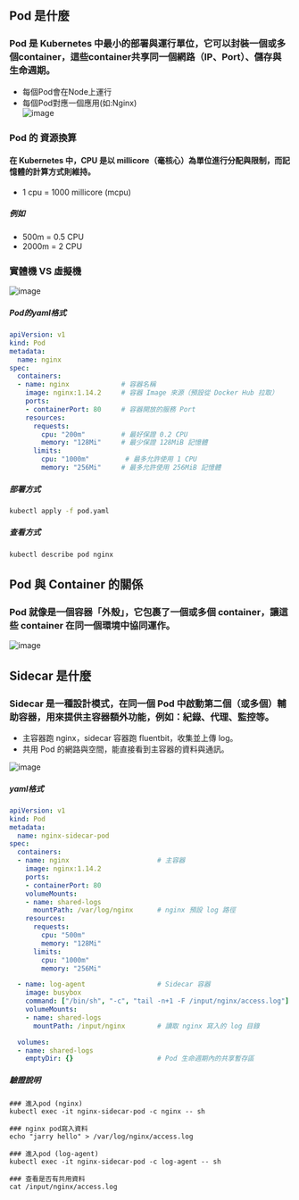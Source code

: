 
## Pod 是什麼
### Pod 是 Kubernetes 中最小的部署與運行單位，它可以封裝一個或多個container，這些container共享同一個網路（IP、Port）、儲存與生命週期。
* 每個Pod會在Node上運行
* 每個Pod對應一個應用(如:Nginx)  
![image](https://github.com/user-attachments/assets/1d13da9b-1f26-4335-a227-b420e8ffcc1c)

### Pod 的 資源換算
#### 在 Kubernetes 中，CPU 是以 millicore（毫核心）為單位進行分配與限制，而記憶體的計算方式則維持。
* 1 cpu = 1000 millicore (mcpu)
##### 例如 
* 500m = 0.5 CPU
* 2000m = 2 CPU

### 實體機 VS 虛擬機  
![image](https://github.com/user-attachments/assets/444e223f-c777-4376-ac92-385ed45c7979)

##### Pod的yaml格式
```yaml
apiVersion: v1
kind: Pod
metadata:
  name: nginx
spec:
  containers:
  - name: nginx             # 容器名稱
    image: nginx:1.14.2     # 容器 Image 來源（預設從 Docker Hub 拉取）
    ports:
    - containerPort: 80     # 容器開放的服務 Port
    resources:
      requests:
        cpu: "200m"         # 最好保證 0.2 CPU 
        memory: "128Mi"     # 最少保證 128MiB 記憶體
      limits:
        cpu: "1000m"         # 最多允許使用 1 CPU
        memory: "256Mi"     # 最多允許使用 256MiB 記憶體
```
##### 部署方式
```bash
kubectl apply -f pod.yaml
```
##### 查看方式
```bash
kubectl describe pod nginx
```
## Pod 與 Container 的關係
### Pod 就像是一個容器「外殼」，它包裹了一個或多個 container，讓這些 container 在同一個環境中協同運作。
![image](https://github.com/user-attachments/assets/c1de2e7f-6857-450f-a390-0644e0f4d830)

## Sidecar 是什麼
### Sidecar 是一種設計模式，在同一個 Pod 中啟動第二個（或多個）輔助容器，用來提供主容器額外功能，例如：紀錄、代理、監控等。
* 主容器跑 nginx，sidecar 容器跑 fluentbit，收集並上傳 log。
* 共用 Pod 的網路與空間，能直接看到主容器的資料與通訊。

![image](https://github.com/user-attachments/assets/71711225-3fd4-407c-848e-7636e5f0577c)
##### yaml格式
```yaml
apiVersion: v1
kind: Pod
metadata:
  name: nginx-sidecar-pod
spec:
  containers:
  - name: nginx                      # 主容器
    image: nginx:1.14.2
    ports:
    - containerPort: 80
    volumeMounts:
    - name: shared-logs
      mountPath: /var/log/nginx      # nginx 預設 log 路徑
    resources:
      requests:
        cpu: "500m"
        memory: "128Mi"
      limits:
        cpu: "1000m"
        memory: "256Mi"

  - name: log-agent                  # Sidecar 容器
    image: busybox
    command: ["/bin/sh", "-c", "tail -n+1 -F /input/nginx/access.log"]
    volumeMounts:
    - name: shared-logs
      mountPath: /input/nginx        # 讀取 nginx 寫入的 log 目錄

  volumes:
  - name: shared-logs
    emptyDir: {}                     # Pod 生命週期內的共享暫存區
```
##### 驗證說明
```
### 進入pod (nginx) 
kubectl exec -it nginx-sidecar-pod -c nginx -- sh

### nginx pod寫入資料
echo "jarry hello" > /var/log/nginx/access.log

### 進入pod (log-agent)
kubectl exec -it nginx-sidecar-pod -c log-agent -- sh

### 查看是否有共用資料
cat /input/nginx/access.log
```
